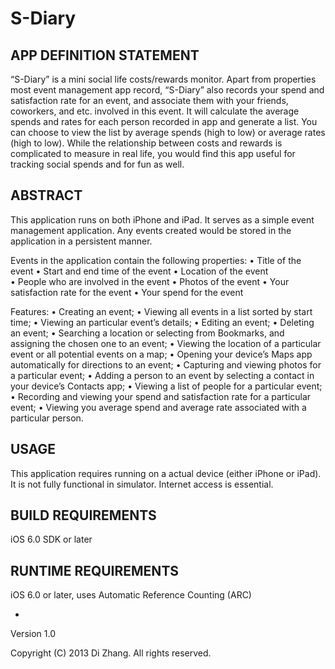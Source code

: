 S-Diary
=======
APP DEFINITION STATEMENT
-------
“S-Diary” is a mini social life costs/rewards monitor. 
Apart from properties most event management app record, “S-Diary” also records your spend and satisfaction rate for an event, and associate them with your friends, coworkers, and etc. involved in this event. It will calculate the average spends and rates for each person recorded in app and generate a list. You can choose to view the list by average spends (high to low) or average rates (high to low). 
While the relationship between costs and rewards is complicated to measure in real life, you would find this app useful for tracking social spends and for fun as well.

ABSTRACT
-------
This application runs on both iPhone and iPad. It serves as a simple event management application. Any events created would be stored in the application in a persistent manner.

Events in the application contain the following properties: 
•	Title of the event 
•	Start and end time of the event 
•	Location of the event  
•	People who are involved in the event 
•	Photos of the event 
•	Your satisfaction rate for the event 
•	Your spend for the event 

Features:
•	Creating an event; 
•	Viewing all events in a list sorted by start time; 
•	Viewing an particular event’s details; 
•	Editing an event; 
•	Deleting an event; 
•	Searching a location or selecting from Bookmarks, and assigning the chosen one to an event;
•	Viewing the location of a particular event or all potential events on a map; 
•	Opening your device’s Maps app automatically for directions to an event; 
•	Capturing and viewing photos for a particular event; 
•	Adding a person to an event by selecting a contact in your device’s Contacts app; 
•	Viewing a list of people for a particular event; 
•	Recording and viewing your spend and satisfaction rate for a particular event; 
•	Viewing you average spend and average rate associated with a particular person.

USAGE
-------
This application requires running on a actual device (either iPhone or iPad). It is not fully functional in simulator. Internet access is essential.

BUILD REQUIREMENTS 
-------
iOS 6.0 SDK or later

RUNTIME REQUIREMENTS 
-------
iOS 6.0 or later, uses Automatic Reference Counting (ARC)

-
Version 1.0

Copyright (C) 2013 Di Zhang. All rights reserved.
